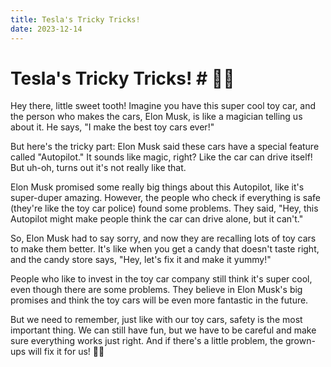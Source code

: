 ```yaml
---
title: Tesla's Tricky Tricks!
date: 2023-12-14
---
```

# Tesla's Tricky Tricks! # 🚗💨

Hey there, little sweet tooth! Imagine you have this super cool toy car, and the person who makes the cars, Elon Musk, is like a magician telling us about it. He says, "I make the best toy cars ever!"

But here's the tricky part: Elon Musk said these cars have a special feature called "Autopilot." It sounds like magic, right? Like the car can drive itself! But uh-oh, turns out it's not really like that.

Elon Musk promised some really big things about this Autopilot, like it's super-duper amazing. However, the people who check if everything is safe (they're like the toy car police) found some problems. They said, "Hey, this Autopilot might make people think the car can drive alone, but it can't."

So, Elon Musk had to say sorry, and now they are recalling lots of toy cars to make them better. It's like when you get a candy that doesn't taste right, and the candy store says, "Hey, let's fix it and make it yummy!"

People who like to invest in the toy car company still think it's super cool, even though there are some problems. They believe in Elon Musk's big promises and think the toy cars will be even more fantastic in the future.

But we need to remember, just like with our toy cars, safety is the most important thing. We can still have fun, but we have to be careful and make sure everything works just right. And if there's a little problem, the grown-ups will fix it for us! 🍬✨

